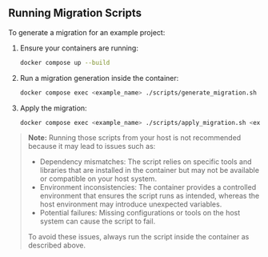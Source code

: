 ## Running Migration Scripts

To generate a migration for an example project:

1. Ensure your containers are running:
   ```bash
   docker compose up --build
   ```

2. Run a migration generation inside the container:
   ```bash
   docker compose exec <example_name> ./scripts/generate_migration.sh <example_name> <migration_name>
    ```

3. Apply the migration:
   ```bash
   docker compose exec <example_name> ./scripts/apply_migration.sh <example_name>
   ```

> **Note:** Running those scripts from your host is not recommended because it may lead to issues such as:
> - Dependency mismatches: The script relies on specific tools and libraries that are installed in the container but may not be available or compatible on your host system.
> - Environment inconsistencies: The container provides a controlled environment that ensures the script runs as intended, whereas the host environment may introduce unexpected variables.
> - Potential failures: Missing configurations or tools on the host system can cause the script to fail.
>
> To avoid these issues, always run the script inside the container as described above.
